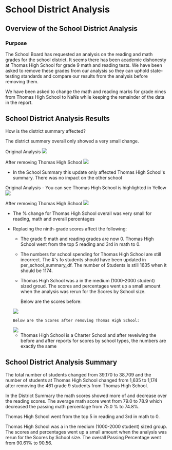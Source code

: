 # School District Analysis 
## Overview of the School District Analysis
### Purpose
The School Board has requested an analysis on the reading and math grades for the school district.  It seems there has been academic dishonesty at Thomas High School for grade 9 math and reading tests.  We have been asked to remove these grades from our analysis so they can uphold state-testing standards and compare our results from the analysis before removing them.

We have been asked to change the math and reading marks for grade nines from Thomas High School to NaNs while keeping the remainder of the data in the report.



## School District Analysis Results

How is the district summary affected?

The district summery overall only showed a very small change.

Original Analysis
<img src="https://github.com/andralobo/Module4-Challenge/blob/main/District_Summary_before.png?raw=true">

After removing Thomas High School
<img src="https://github.com/andralobo/Module4-Challenge/blob/main/District_Summary_after.png?raw=true">




-  In the School Summary this update only affected Thomas High School's summary.  There was no impact on the other school 

Original Analysis -  You can see Thomas High School is highlighted in Yellow
<img src="https://github.com/andralobo/Module4-Challenge/blob/main/School_Summary_before.png?raw=true">

After removing Thomas High School
<img src="https://github.com/andralobo/Module4-Challenge/blob/main/School_Summary_after.png?raw=true">


-  The % change for Thomas High School overall was very small for reading, math and overall percentages

-  Replacing the ninth-grade scores affect the following:
    - The grade 9 math and reading grades are now 0.  Thomas High School went from the top 5 reading and 3rd in math to 0.
    - The numbers for school spending for Thomas High School are still incorrect.  The #'s fo students should have been updated in per_school_summary_df.  The number of Students is still 1635 when it should be 1174.
    - Thomas High School was a in the medium (1000-2000 student) sized groud. The scores and percentages went up a small amount when the analysis was rerun for the Scores by School size.
	
       Below are the scores before: 
	<img src="https://github.com/andralobo/Module4-Challenge/blob/main/Score_Summary_before.png?raw=true">
	
       Below are the Scores after removing Thomas High School:	
	<img src="https://github.com/andralobo/Module4-Challenge/blob/main/Score_Summary_after.png?raw=true">
	
    - Thomas High School is a Charter School and after reveiwing the before and after reports for scores by school types, the numbers are exactly the same



## School District Analysis Summary

The total number of students changed from 39,170 to 38,709 and the number of students at Thomas High School changed from 1,635 to 1,174 after removing the 461 grade 9 students from Thomas High School.

In the District Summary the math scores showed more of and decrease over the reading scores.  The average math score went from 79.0 to 78.9 which decreased the passing math percentage from 75.0 % to 74.8%. 

Thomas High School went from the top 5 in reading and 3rd in math to 0.

Thomas High School was a in the medium (1000-2000 student) sized group. The scores and percentages went up a small amount when the analysis was rerun for the Scores by School size.  The overall Passing Percentage went from 90.61% to 90.56.
